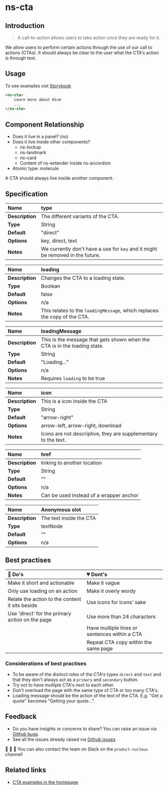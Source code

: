 # ns-cta

## Introduction

> A call-to-action allows users to take action once they are ready for it.

We allow users to perform certain actions through the use of our call to actions (CTAs). It should always be clear to the user what the CTA's action is through text.

## Usage

To see examples vist [Storybook](https://nucleus.bgdigital.xyz/demo/index.html?path=/story/ns-cta--direct-link)

```html
<ns-cta>
    Learn more about Hive
    ...
</ns-cta>
```

## Component Relationship

* Does it live in a panel? (no)
* Does it live inside other components?
  * ns-lockup
  * ns-landmark
  * ns-card
  * Content of ns-extender inside ns-accordion
* Atomic type: molecule

A CTA should always live inside another component.

## Specification

| **Name** | type |
| :--- | :--- |
| **Description** | The different variants of the CTA. |
| **Type** | String |
| **Default** | "direct" |
| **Options** | key, direct, text |
| **Notes** | We currently don't have a use for `key` and it might be removed in the future. |

| **Name** | loading |
| :--- | :--- |
| **Description** | Changes the CTA to a loading state. |
| **Type** | Boolean |
| **Default** | false |
| **Options** | n/a |
| **Notes** | This relates to the `loadingMessage`, which replaces the copy of the CTA. |

| **Name** | loadingMessage |
| :--- | :--- |
| **Description** | This is the message that gets shown when the CTA is in the loading state. |
| **Type** | String |
| **Default** | "Loading..." |
| **Options** | n/a |
| **Notes** | Requires `loading` to be true |

| **Name** | icon |
| :--- | :--- |
| **Description** | This is a icon inside the CTA |
| **Type** | String |
| **Default** | "arrow-right" |
| **Options** | arrow-left, arrow-right, download |
| **Notes** | Icons are not descriptive, they are supplementary to the text. |

| **Name** | href |
| :--- | :--- |
| **Description** | linking to another location |
| **Type** | String |
| **Default** | "" |
| **Options** | n/a |
| **Notes** | Can be used instead of a wrapper anchor |

| **Name** | Anonymous slot |
| :--- | :--- |
| **Description** | The text inside the CTA |
| **Type** | textNode |
| **Default** | "" |
| **Options** | n/a |

## Best practises

| 💚 Do's | 💔 Dont's |
| :--- | :--- |
| Make it short and actionable | Make it vague |
| Only use loading on an action | Make it overly wordy |
| Relate the action to the content it sits beside | Use icons for icons' sake |
| Use 'direct' for the primary action on the page | Use more than 24 characters |
| | Have multiple lines or sentences within a CTA |
| | Repeat CTA copy within the same page |

### Considerations of best practises

* To be aware of the distinct roles of the CTA's types `direct` and `text` and that they don't always act as a `primary` and `secondary` button.
* Try not to have multiple CTA's next to each other.
* Don't overload the page with the same type of CTA or too many CTA's.
* Loading message should be the action of the text of the CTA. E.g. "Get a quote" becomes "Getting your quote…".

## Feedback

* Do you have insights or concerns to share? You can raise an issue via [Github bugs](https://github.com/ConnectedHomes/nucleus/issues/new?assignees=&labels=Bug&template=a--bug-report.md&title=[bug]%20ns-cta).
* See all the issues already raised via [Github issues](https://github.com/connectedHomes/nucleus/issues?utf8=%E2%9C%93&q=is%3Aopen+is%3Aissue+label%3ABug+ns-cta)

💩 🎉 🦄 You can also contact the team on Slack on the `product-nucleus` channel!

## Related links

* [CTA examples in the homepage](https://nucleus.bgdigital.xyz/demo/index.html?path=/story/playground-homepage--2019-01)
